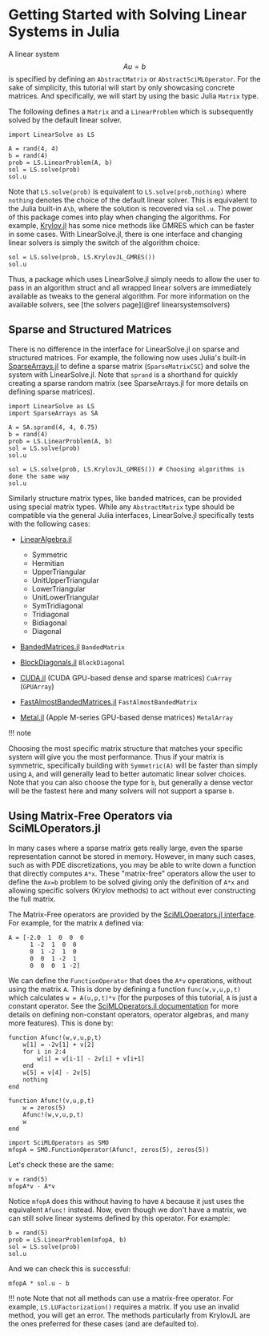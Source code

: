 # Getting Started with Solving Linear Systems in Julia

A linear system $$Au=b$$ is specified by defining an `AbstractMatrix` or `AbstractSciMLOperator`.
For the sake of simplicity, this tutorial will start by only showcasing concrete matrices.
And specifically, we will start by using the basic Julia `Matrix` type.

The following defines a `Matrix` and a `LinearProblem` which is subsequently solved
by the default linear solver.

```@example linsys1
import LinearSolve as LS

A = rand(4, 4)
b = rand(4)
prob = LS.LinearProblem(A, b)
sol = LS.solve(prob)
sol.u
```

Note that `LS.solve(prob)` is equivalent to `LS.solve(prob,nothing)` where `nothing`
denotes the choice of the default linear solver. This is equivalent to the
Julia built-in `A\b`, where the solution is recovered via `sol.u`. The power
of this package comes into play when changing the algorithms. For example,
[Krylov.jl](https://github.com/JuliaSmoothOptimizers/Krylov.jl)
has some nice methods like GMRES which can be faster in some cases. With
LinearSolve.jl, there is one interface and changing linear solvers is simply
the switch of the algorithm choice:

```@example linsys1
sol = LS.solve(prob, LS.KrylovJL_GMRES())
sol.u
```

Thus, a package which uses LinearSolve.jl simply needs to allow the user to
pass in an algorithm struct and all wrapped linear solvers are immediately
available as tweaks to the general algorithm. For more information on the
available solvers, see [the solvers page](@ref linearsystemsolvers)

## Sparse and Structured Matrices

There is no difference in the interface for LinearSolve.jl on sparse
and structured matrices. For example, the following now uses Julia's
built-in [SparseArrays.jl](https://docs.julialang.org/en/v1/stdlib/SparseArrays/)
to define a sparse matrix (`SparseMatrixCSC`) and solve the system with LinearSolve.jl.
Note that `sprand` is a shorthand for quickly creating a sparse random matrix
(see SparseArrays.jl for more details on defining sparse matrices).

```@example linsys1
import LinearSolve as LS
import SparseArrays as SA

A = SA.sprand(4, 4, 0.75)
b = rand(4)
prob = LS.LinearProblem(A, b)
sol = LS.solve(prob)
sol.u

sol = LS.solve(prob, LS.KrylovJL_GMRES()) # Choosing algorithms is done the same way
sol.u
```

Similarly structure matrix types, like banded matrices, can be provided using special matrix
types. While any `AbstractMatrix` type should be compatible via the general Julia interfaces,
LinearSolve.jl specifically tests with the following cases:

  - [LinearAlgebra.jl](https://docs.julialang.org/en/v1/stdlib/LinearAlgebra/)
    
      + Symmetric
      + Hermitian
      + UpperTriangular
      + UnitUpperTriangular
      + LowerTriangular
      + UnitLowerTriangular
      + SymTridiagonal
      + Tridiagonal
      + Bidiagonal
      + Diagonal

  - [BandedMatrices.jl](https://github.com/JuliaLinearAlgebra/BandedMatrices.jl) `BandedMatrix`
  - [BlockDiagonals.jl](https://github.com/JuliaArrays/BlockDiagonals.jl) `BlockDiagonal`
  - [CUDA.jl](https://cuda.juliagpu.org/stable/) (CUDA GPU-based dense and sparse matrices) `CuArray` (`GPUArray`)
  - [FastAlmostBandedMatrices.jl](https://github.com/SciML/FastAlmostBandedMatrices.jl) `FastAlmostBandedMatrix`
  - [Metal.jl](https://metal.juliagpu.org/stable/) (Apple M-series GPU-based dense matrices) `MetalArray`

!!! note
    

Choosing the most specific matrix structure that matches your specific system will give you the most performance.
Thus if your matrix is symmetric, specifically building with `Symmetric(A)` will be faster than simply using `A`,
and will generally lead to better automatic linear solver choices. Note that you can also choose the type for `b`,
but generally a dense vector will be the fastest here and many solvers will not support a sparse `b`.

## Using Matrix-Free Operators via SciMLOperators.jl

In many cases where a sparse matrix gets really large, even the sparse representation
cannot be stored in memory. However, in many such cases, such as with PDE discretizations,
you may be able to write down a function that directly computes `A*x`. These "matrix-free"
operators allow the user to define the `Ax=b` problem to be solved giving only the definition
of `A*x` and allowing specific solvers (Krylov methods) to act without ever constructing
the full matrix.

The Matrix-Free operators are provided by the [SciMLOperators.jl interface](https://docs.sciml.ai/SciMLOperators/stable/).
For example, for the matrix `A` defined via:

```@example linsys1
A = [-2.0  1  0  0  0
      1 -2  1  0  0
      0  1 -2  1  0
      0  0  1 -2  1
      0  0  0  1 -2]
```

We can define the `FunctionOperator` that does the `A*v` operations, without using the matrix `A`. This is done by defining
a function `func(w,v,u,p,t)` which calculates `w = A(u,p,t)*v` (for the purposes of this tutorial, `A` is just a constant
operator. See the [SciMLOperators.jl documentation](https://docs.sciml.ai/SciMLOperators/stable/) for more details on defining
non-constant operators, operator algebras, and many more features). This is done by:

```@example linsys1
function Afunc!(w,v,u,p,t)
    w[1] = -2v[1] + v[2]
    for i in 2:4
        w[i] = v[i-1] - 2v[i] + v[i+1]
    end
    w[5] = v[4] - 2v[5]
    nothing
end

function Afunc!(v,u,p,t)
    w = zeros(5)
    Afunc!(w,v,u,p,t)
    w
end

import SciMLOperators as SMO
mfopA = SMO.FunctionOperator(Afunc!, zeros(5), zeros(5))
```

Let's check these are the same:

```@example linsys1
v = rand(5)
mfopA*v - A*v
```

Notice `mfopA` does this without having to have `A` because it just uses the equivalent `Afunc!` instead. Now, even though
we don't have a matrix, we can still solve linear systems defined by this operator. For example:

```@example linsys1
b = rand(5)
prob = LS.LinearProblem(mfopA, b)
sol = LS.solve(prob)
sol.u
```

And we can check this is successful:

```@example linsys1
mfopA * sol.u - b
```

!!! note
  Note that not all methods can use a matrix-free operator. For example, `LS.LUFactorization()` requires a matrix. If you use an
  invalid method, you will get an error. The methods particularly from KrylovJL are the ones preferred for these cases
  (and are defaulted to).
